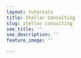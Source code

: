 ```yaml
---
layout: tutorials
title: Stellar Consulting
slug: stellar consulting
seo_title: ''
seo_description: ''
feature_image: ''

---
```


